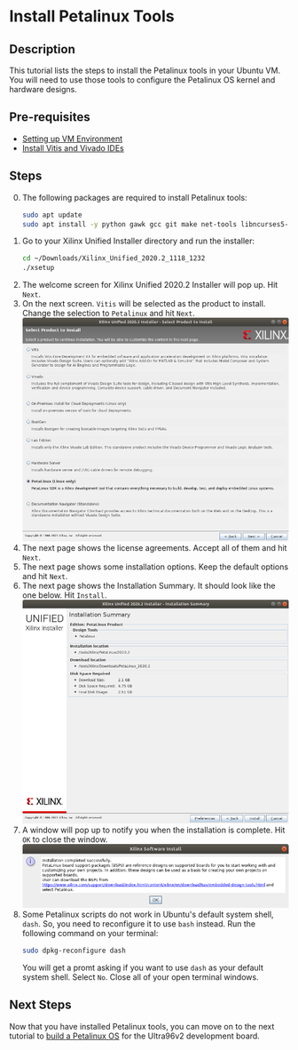 # Install Petalinux Tools
## Description
This tutorial lists the steps to install the Petalinux tools in your Ubuntu VM. You will need to use those tools to configure the Petalinux OS kernel and hardware designs.

## Pre-requisites
- [Setting up VM Environment](../virtual_machine_setup/tutorial.md)
- [Install Vitis and Vivado IDEs](../install_vitis_and_vivado/install_vitis_and_vivado.md)

## Steps
0. The following packages are required to install Petalinux tools:
    ```bash
    sudo apt update
    sudo apt install -y python gawk gcc git make net-tools libncurses5-dev tftpd zlib1g:i386 libssl-dev flex bison libselinux1 gnupg wget diffstat chrpath socat xterm autoconf libtool tar unzip texinfo zlib1g-dev gcc-multilib build-essential libsdl1.2-dev libglib2.0-dev screen pax gzip
    ```
1. Go to your Xilinx Unified Installer directory and run the installer:
    ```bash
    cd ~/Downloads/Xilinx_Unified_2020.2_1118_1232
    ./xsetup
    ```
2. The welcome screen for Xilinx Unified 2020.2 Installer will pop up. Hit `Next`.
3. On the next screen. `Vitis` will be selected as the product to install. Change the selection to `Petalinux` and hit `Next`.
![Select Petalinux](petalinux.png "Select Petalinux")
4. The next page shows the license agreements. Accept all of them and hit `Next`.
5. The next page shows some installation options. Keep the default options and hit `Next`.
6. The next page shows the Installation Summary. It should look like the one below. Hit `Install`.
![Summary page](summary.png "Summary page")
7. A window will pop up to notify you when the installation is complete. Hit `OK` to close the window.
![Confirmation](confirmation.png "Confirmation")
8. Some Petalinux scripts do not work in Ubuntu's default system shell, `dash`. So, you need to reconfigure it to use `bash` instead. Run the following command on your terminal:
    ```bash
    sudo dpkg-reconfigure dash
    ```
   You will get a promt asking if you want to use `dash` as your default system shell. Select `No`. Close all of your open terminal windows.

## Next Steps
Now that you have installed Petalinux tools, you can move on to the next tutorial to [build a Petalinux OS](../build_petalinux_os/build_petalinux_os.md) for the Ultra96v2 development board.
